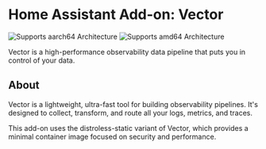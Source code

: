 # Home Assistant Add-on: Vector

![Supports aarch64 Architecture][aarch64-shield]
![Supports amd64 Architecture][amd64-shield]

Vector is a high-performance observability data pipeline that puts you in
control of your data.

## About

Vector is a lightweight, ultra-fast tool for building observability pipelines.
It's designed to collect, transform, and route all your logs, metrics, and
traces.

This add-on uses the distroless-static variant of Vector, which provides a
minimal container image focused on security and performance.

[aarch64-shield]: https://img.shields.io/badge/aarch64-yes-green.svg

[amd64-shield]: https://img.shields.io/badge/amd64-yes-green.svg
